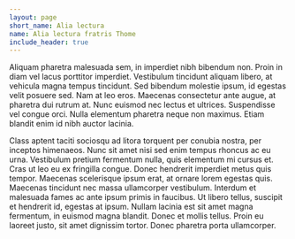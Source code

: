 ```yaml
---
layout: page
short_name: Alia lectura
name: Alia lectura fratris Thome
include_header: true
---
```


Aliquam pharetra malesuada sem, in imperdiet nibh bibendum non. Proin in diam vel lacus porttitor imperdiet. Vestibulum tincidunt aliquam libero, at vehicula magna tempus tincidunt. Sed bibendum molestie ipsum, id egestas velit posuere sed. Nam at leo eros. Maecenas consectetur ante augue, at pharetra dui rutrum at. Nunc euismod nec lectus et ultrices. Suspendisse vel congue orci. Nulla elementum pharetra neque non maximus. Etiam blandit enim id nibh auctor lacinia.

Class aptent taciti sociosqu ad litora torquent per conubia nostra, per inceptos himenaeos. Nunc sit amet nisi sed enim tempus rhoncus ac eu urna. Vestibulum pretium fermentum nulla, quis elementum mi cursus et. Cras ut leo eu ex fringilla congue. Donec hendrerit imperdiet metus quis tempor. Maecenas scelerisque ipsum erat, at ornare lorem egestas quis. Maecenas tincidunt nec massa ullamcorper vestibulum. Interdum et malesuada fames ac ante ipsum primis in faucibus. Ut libero tellus, suscipit et hendrerit id, egestas at ipsum. Nullam lacinia est sit amet magna fermentum, in euismod magna blandit. Donec et mollis tellus. Proin eu laoreet justo, sit amet dignissim tortor. Donec pharetra porta ullamcorper.

